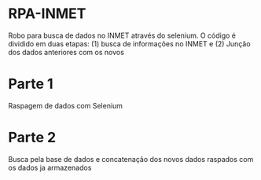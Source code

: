 # RPA-INMET
Robo para busca de dados no INMET através do selenium. O código é dividido em duas etapas: (1) busca de informações no INMET e (2) Junção dos dados anteriores com os novos

# Parte 1
Raspagem de dados com Selenium

# Parte 2
Busca pela base de dados e concatenação dos novos dados raspados com os dados ja armazenados
